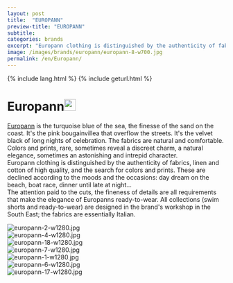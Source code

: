 ```yaml
---
layout: post
title:  "EUROPANN"
preview-title: "EUROPANN"
subtitle:
categories: brands
excerpt: "Europann clothing is distinguished by the authenticity of fabrics, linen and cotton of high quality, and the search for colors and prints" 
image: /images/brands/europann/europann-8-w700.jpg
permalink: /en/Europann/
---
```

{% include lang.html %}
{% include geturl.html %}
<div class="dark-grey-bg">
    <div class="container">
        <div class="row">
            <div class="col section ft-white ft-300">
                <h1 class="white-color">Europann<img class="space" src="{{ '/assets/images/aquarius.png' | prepend: SourceUrl }}" width="27"></h1>
                <p><a class="red ft-400" href="https://instagram.com/europann_officiel?utm_source=ig_profile_share&igshid=1aqjt0zpkqv04/" target="_blank">Europann</a> is the turquoise blue of the sea, the finesse of the sand on the coast. It's the pink bougainvillea that overflow the streets. It's the velvet black of long nights of celebration. The fabrics are natural and comfortable. Colors and prints, rare, sometimes reveal a discreet charm, a natural elegance, sometimes an astonishing and intrepid character.<br>
                Europann clothing is distinguished by the authenticity of fabrics, linen and cotton of high quality, and the search for colors and prints. These are declined according to the moods and the occasions: day dream on the beach, boat race, dinner until late at night...<br>
                The attention paid to the cuts, the fineness of details are all requirements that make the elegance of Europanns ready-to-wear. All collections (swim shorts and ready-to-wear) are designed in the brand's workshop in the South East; the fabrics are essentially Italian.</p>  
            </div>
        </div>
    </div>
    <div class="post-gallery">
        <div class="container">
            <div class="row">
                <div class="col">
                    <img src="{{ '/images/brands/europann/europann-2-w1280.jpg' | prepend: SourceUrl }}" alt="europann-2-w1280.jpg">
                </div>
            </div>
            <div class="row">
                <div class="col">
                    <img src="{{ '/images/brands/europann/europann-4-w1280.jpg' | prepend: SourceUrl }}" alt="europann-4-w1280.jpg">
                </div>
            </div>
            <div class="row">
                <div class="col">
                    <img src="{{ '/images/brands/europann/europann-18-w1280.jpg' | prepend: SourceUrl }}" alt="europann-18-w1280.jpg">
                </div>
            </div>
            <div class="row">
                <div class="col">
                    <img src="{{ '/images/brands/europann/europann-7-w1280.jpg' | prepend: SourceUrl }}" alt="europann-7-w1280.jpg">
                </div>
            </div>
            <div class="row">
                <div class="col">
                    <img src="{{ '/images/brands/europann/europann-1-w1280.jpg' | prepend: SourceUrl }}" alt="europann-1-w1280.jpg">
                </div>
            </div>
            <div class="row">
                <div class="col">
                    <img src="{{ '/images/brands/europann/europann-6-w1280.jpg' | prepend: SourceUrl }}" alt="europann-6-w1280.jpg">
                </div>
            </div>
            <div class="row">
                <div class="col">
                    <img src="{{ '/images/brands/europann/europann-17-w1280.jpg' | prepend: SourceUrl }}" alt="europann-17-w1280.jpg">
                </div>
            </div>
        </div>
    </div>
</div>